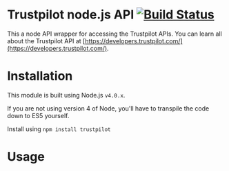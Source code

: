 # Trustpilot node.js API  [![Build Status](https://travis-ci.org/trustpilot/trustpilot-node-sdk.svg?branch=master)](https://travis-ci.org/trustpilot/trustpilot-node-sdk)

This a node API wrapper for accessing the Trustpilot APIs. You can learn all about the Trustpilot API at [https://developers.trustpilot.com/](https://developers.trustpilot.com/).

# Installation
This module is built using Node.js `v4.0.x`.

If you are not using version 4 of Node, you'll have to transpile the code down to ES5 yourself.

Install using `npm install trustpilot`

# Usage
